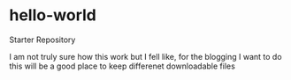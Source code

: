 # hello-world
Starter Repository

I am not truly sure how this work but I fell like, for the blogging I want to do this will be a good place to keep differenet downloadable files
